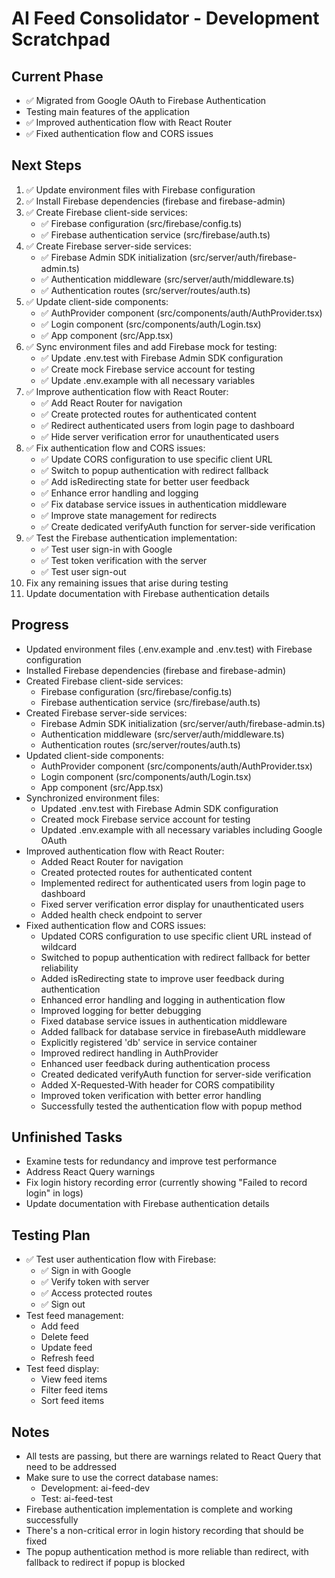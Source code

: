 # AI Feed Consolidator - Development Scratchpad

## Current Phase
- ✅ Migrated from Google OAuth to Firebase Authentication
- Testing main features of the application
- ✅ Improved authentication flow with React Router
- ✅ Fixed authentication flow and CORS issues

## Next Steps
1. ✅ Update environment files with Firebase configuration
2. ✅ Install Firebase dependencies (firebase and firebase-admin)
3. ✅ Create Firebase client-side services:
   - ✅ Firebase configuration (src/firebase/config.ts)
   - ✅ Firebase authentication service (src/firebase/auth.ts)
4. ✅ Create Firebase server-side services:
   - ✅ Firebase Admin SDK initialization (src/server/auth/firebase-admin.ts)
   - ✅ Authentication middleware (src/server/auth/middleware.ts)
   - ✅ Authentication routes (src/server/routes/auth.ts)
5. ✅ Update client-side components:
   - ✅ AuthProvider component (src/components/auth/AuthProvider.tsx)
   - ✅ Login component (src/components/auth/Login.tsx)
   - ✅ App component (src/App.tsx)
6. ✅ Sync environment files and add Firebase mock for testing:
   - ✅ Update .env.test with Firebase Admin SDK configuration
   - ✅ Create mock Firebase service account for testing
   - ✅ Update .env.example with all necessary variables
7. ✅ Improve authentication flow with React Router:
   - ✅ Add React Router for navigation
   - ✅ Create protected routes for authenticated content
   - ✅ Redirect authenticated users from login page to dashboard
   - ✅ Hide server verification error for unauthenticated users
8. ✅ Fix authentication flow and CORS issues:
   - ✅ Update CORS configuration to use specific client URL
   - ✅ Switch to popup authentication with redirect fallback
   - ✅ Add isRedirecting state for better user feedback
   - ✅ Enhance error handling and logging
   - ✅ Fix database service issues in authentication middleware
   - ✅ Improve state management for redirects
   - ✅ Create dedicated verifyAuth function for server-side verification
9. ✅ Test the Firebase authentication implementation:
   - ✅ Test user sign-in with Google
   - ✅ Test token verification with the server
   - ✅ Test user sign-out
10. Fix any remaining issues that arise during testing
11. Update documentation with Firebase authentication details

## Progress
- Updated environment files (.env.example and .env.test) with Firebase configuration
- Installed Firebase dependencies (firebase and firebase-admin)
- Created Firebase client-side services:
  - Firebase configuration (src/firebase/config.ts)
  - Firebase authentication service (src/firebase/auth.ts)
- Created Firebase server-side services:
  - Firebase Admin SDK initialization (src/server/auth/firebase-admin.ts)
  - Authentication middleware (src/server/auth/middleware.ts)
  - Authentication routes (src/server/routes/auth.ts)
- Updated client-side components:
  - AuthProvider component (src/components/auth/AuthProvider.tsx)
  - Login component (src/components/auth/Login.tsx)
  - App component (src/App.tsx)
- Synchronized environment files:
  - Updated .env.test with Firebase Admin SDK configuration
  - Created mock Firebase service account for testing
  - Updated .env.example with all necessary variables including Google OAuth
- Improved authentication flow with React Router:
  - Added React Router for navigation
  - Created protected routes for authenticated content
  - Implemented redirect for authenticated users from login page to dashboard
  - Fixed server verification error display for unauthenticated users
  - Added health check endpoint to server
- Fixed authentication flow and CORS issues:
  - Updated CORS configuration to use specific client URL instead of wildcard
  - Switched to popup authentication with redirect fallback for better reliability
  - Added isRedirecting state to improve user feedback during authentication
  - Enhanced error handling and logging in authentication flow
  - Improved logging for better debugging
  - Fixed database service issues in authentication middleware
  - Added fallback for database service in firebaseAuth middleware
  - Explicitly registered 'db' service in service container
  - Improved redirect handling in AuthProvider
  - Enhanced user feedback during authentication process
  - Created dedicated verifyAuth function for server-side verification
  - Added X-Requested-With header for CORS compatibility
  - Improved token verification with better error handling
  - Successfully tested the authentication flow with popup method

## Unfinished Tasks
- Examine tests for redundancy and improve test performance
- Address React Query warnings
- Fix login history recording error (currently showing "Failed to record login" in logs)
- Update documentation with Firebase authentication details

## Testing Plan
- ✅ Test user authentication flow with Firebase:
  - ✅ Sign in with Google
  - ✅ Verify token with server
  - ✅ Access protected routes
  - ✅ Sign out
- Test feed management:
  - Add feed
  - Delete feed
  - Update feed
  - Refresh feed
- Test feed display:
  - View feed items
  - Filter feed items
  - Sort feed items

## Notes
- All tests are passing, but there are warnings related to React Query that need to be addressed
- Make sure to use the correct database names:
  - Development: ai-feed-dev
  - Test: ai-feed-test
- Firebase authentication implementation is complete and working successfully
- There's a non-critical error in login history recording that should be fixed
- The popup authentication method is more reliable than redirect, with fallback to redirect if popup is blocked